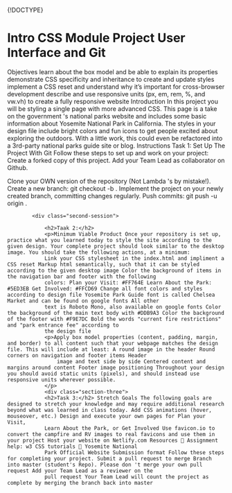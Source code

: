 {!DOCTYPE}

<head>
</head>

<body>
    <div class="section-one">
        <h1>Intro CSS Module Project User Interface and Git</h1>
        <p> Objectives learn about the box model and be able to explain its properties demonstrate CSS specificity and inheritance to create and update styles implement a CSS reset and understand why it’s important for cross-browser development describe and
            use responsive units (px, em, rem, %, and vw.vh) to create a fully responsive website Introduction In this project you will be styling a single page with more advanced CSS. This page is a take on the government 's national parks website and
            includes some basic information about Yosemite National Park in California. The styles in your design file include bright colors and fun icons to get people excited about exploring the outdoors. With a little work, this could even be refactored
            into a 3rd-party national parks guide site or blog. Instructions Task 1: Set Up The Project With Git Follow these steps to set up and work on your project: Create a forked copy of this project. Add your Team Lead as collaborator on Github.
            <span>
            </span>
            <p> Clone your OWN version of the repository (Not Lambda 's by mistake!). Create a new branch: git checkout -b
                <firstName-lastName>. Implement the project on your newly created
                    <firstName-lastName> branch, committing changes regularly. Push commits: git push -u origin
                        <firstName-lastName>.</p>
            </section>

            <div class="second-session">

                <h2>Taak 2:</h2>
                <p>Minimum Viable Product Once your repository is set up, practice what you learned today to style the site according to the given design. Your complete project should look similar to the desktop image. You should take the following actions, at a minimum:
                Link your CSS stylesheet in the index.html and impliment a CSS reset Markup html semantically, such that it can be styled according to the given desktop image Color the background of items in the navigation bar and footer with the following
                colors: Plan your Visit: #FF764E Learn About the Park: #5ED3EB Get Involved: #FFCD69 Change all font colors and styles according to design file Yosemite Park Guide font is called Chelsea Market and can be found on google fonts All other
                text is Roboto Mono, also available on google fonts Color the background of the main text body with #DDB9A3 Color the background of the footer with #F9E7DC Bold the words "current fire restrictions" and "park entrance fee" according to
                the design file
                <p>Apply box model properties (content, padding, margin, and border) to all content such that your webpage matches the design file. This will include at least: A round image in the header Round corners on navigation and footer items Header
                    image and text side by side Centered content and margins around content Footer image positioning Throughout your design you should avoid static units (pixels), and should instead use responsive units wherever possible.
                </p>
                <div class="section-three">
                <h2>Task 3:</h2> Stretch Goals The following goals are designed to stretch your knowledge and may require additional research beyond what was learned in class today. Add CSS animations (hover, mouseover, etc.) Design and execute your own pages for Plan your Visit,
                Learn About the Park, or Get Involved Use favicon.io to convert the campfire and RV images to real favicons and use them in your project Host your website on Netlify.com Resources 👋 Assignment help: w3 CSS tutorials 👀 Yosemite National
                Park Official Website Submission format Follow these steps for completing your project. Submit a pull request to merge Branch into master (student's Repo). Please don 't merge your own pull request Add your Team Lead as a reviewer on the
                pull request Your Team Lead will count the project as complete by merging the branch back into master